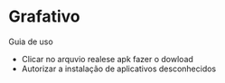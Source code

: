 # Grafativo

Guia de uso 
- Clicar no arquvio realese apk fazer o dowload
- Autorizar a instalação de aplicativos desconhecidos
